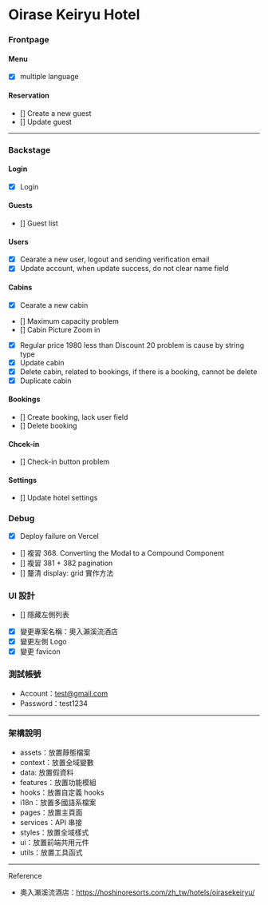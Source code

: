 # Oirase Keiryu Hotel

### Frontpage

#### Menu

- [x] multiple language

#### Reservation

- [] Create a new guest
- [] Update guest

---

### Backstage

#### Login

- [x] Login

#### Guests

- [] Guest list

#### Users

- [x] Cearate a new user, logout and sending verification email
- [x] Update account, when update success, do not clear name field

#### Cabins

- [x] Cearate a new cabin
- [] Maximum capacity problem
- [] Cabin Picture Zoom in
- [x] Regular price 1980 less than Discount 20 problem is cause by string type
- [x] Update cabin
- [x] Delete cabin, related to bookings, if there is a booking, cannot be delete
- [x] Duplicate cabin

#### Bookings

- [] Create booking, lack user field
- [] Delete booking

#### Chcek-in

- [] Check-in button problem

#### Settings

- [] Update hotel settings

### Debug

- [x] Deploy failure on Vercel
- [] 複習 368. Converting the Modal to a Compound Component
- [] 複習 381 + 382 pagination
- [] 釐清 display: grid 實作方法

### UI 設計

- [] 隱藏左側列表
- [x] 變更專案名稱：奧入瀨溪流酒店
- [x] 變更左側 Logo
- [x] 變更 favicon

### 測試帳號

- Account：test@gmail.com
- Password：test1234

---

### 架構說明

- assets：放置靜態檔案
- context：放置全域變數
- data: 放置假資料
- features：放置功能模組
- hooks：放置自定義 hooks
- i18n：放置多國語系檔案
- pages：放置主頁面
- services：API 串接
- styles：放置全域樣式
- ui：放置前端共用元件
- utils：放置工具函式

---

Reference

- 奧入瀨溪流酒店：https://hoshinoresorts.com/zh_tw/hotels/oirasekeiryu/
